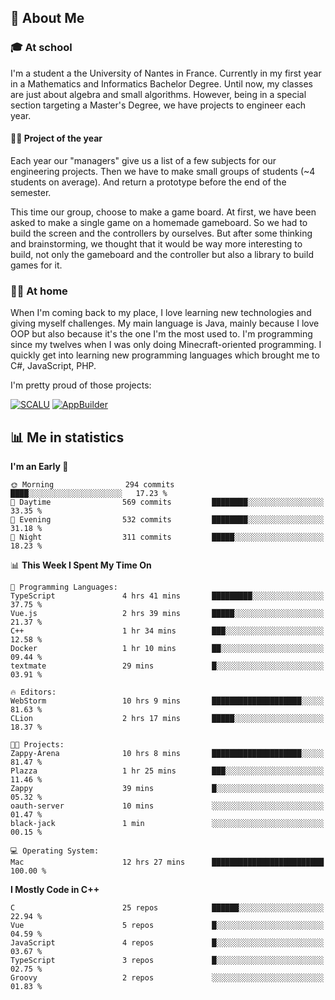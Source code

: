 ## 👀 About Me

### 🎓 At school

I'm a student a the University of Nantes in France. Currently in my first year in a Mathematics and Informatics Bachelor Degree. Until now, my classes are just about algebra and small algorithms. However, being in a special section targeting a Master's Degree, we have projects to engineer each year. 

#### 🔧🔬 Project of the year

Each year our "managers" give us a list of a few subjects for our engineering projects. Then we have to make small groups of students (~4 students on average). And return a prototype before the end of the semester.

This time our group, choose to make a game board. At first, we have been asked to make a single game on a homemade gameboard. So we had to build the screen and the controllers by ourselves. 
But after some thinking and brainstorming, we thought that it would be way more interesting to build, not only the gameboard and the controller but also a library to build games for it.

### 👨‍💻 At home

When I'm coming back to my place, I love learning new technologies and giving myself challenges. My main language is Java, mainly because I love OOP but also because it's the one I'm the most used to. I'm programming since my twelves when I was only doing Minecraft-oriented programming.  I quickly get into learning new programming languages which brought me to C#, JavaScript, PHP. 

I'm pretty proud of those projects:

[![SCALU](https://github-readme-stats.vercel.app/api/pin?username=renardfute&repo=SCALU)](https://github.com/renardfute/scalu)
[![AppBuilder](https://github-readme-stats.vercel.app/api/pin?username=pulsedev2&repo=AppBuilder)](https://github.com/pulsedev2/AppBuilder)

## 📊 Me in statistics
<!--START_SECTION:waka-->
**I'm an Early 🐤** 

```text
🌞 Morning                294 commits         ████░░░░░░░░░░░░░░░░░░░░░   17.23 % 
🌆 Daytime                569 commits         ████████░░░░░░░░░░░░░░░░░   33.35 % 
🌃 Evening                532 commits         ████████░░░░░░░░░░░░░░░░░   31.18 % 
🌙 Night                  311 commits         █████░░░░░░░░░░░░░░░░░░░░   18.23 % 
```


📊 **This Week I Spent My Time On** 

```text
💬 Programming Languages: 
TypeScript               4 hrs 41 mins       █████████░░░░░░░░░░░░░░░░   37.75 % 
Vue.js                   2 hrs 39 mins       █████░░░░░░░░░░░░░░░░░░░░   21.37 % 
C++                      1 hr 34 mins        ███░░░░░░░░░░░░░░░░░░░░░░   12.58 % 
Docker                   1 hr 10 mins        ██░░░░░░░░░░░░░░░░░░░░░░░   09.44 % 
textmate                 29 mins             █░░░░░░░░░░░░░░░░░░░░░░░░   03.91 % 

🔥 Editors: 
WebStorm                 10 hrs 9 mins       ████████████████████░░░░░   81.63 % 
CLion                    2 hrs 17 mins       █████░░░░░░░░░░░░░░░░░░░░   18.37 % 

🐱‍💻 Projects: 
Zappy-Arena              10 hrs 8 mins       ████████████████████░░░░░   81.47 % 
Plazza                   1 hr 25 mins        ███░░░░░░░░░░░░░░░░░░░░░░   11.46 % 
Zappy                    39 mins             █░░░░░░░░░░░░░░░░░░░░░░░░   05.32 % 
oauth-server             10 mins             ░░░░░░░░░░░░░░░░░░░░░░░░░   01.47 % 
black-jack               1 min               ░░░░░░░░░░░░░░░░░░░░░░░░░   00.15 % 

💻 Operating System: 
Mac                      12 hrs 27 mins      █████████████████████████   100.00 % 
```

**I Mostly Code in C++** 

```text
C                        25 repos            ██████░░░░░░░░░░░░░░░░░░░   22.94 % 
Vue                      5 repos             █░░░░░░░░░░░░░░░░░░░░░░░░   04.59 % 
JavaScript               4 repos             █░░░░░░░░░░░░░░░░░░░░░░░░   03.67 % 
TypeScript               3 repos             █░░░░░░░░░░░░░░░░░░░░░░░░   02.75 % 
Groovy                   2 repos             ░░░░░░░░░░░░░░░░░░░░░░░░░   01.83 % 
```




<!--END_SECTION:waka-->
